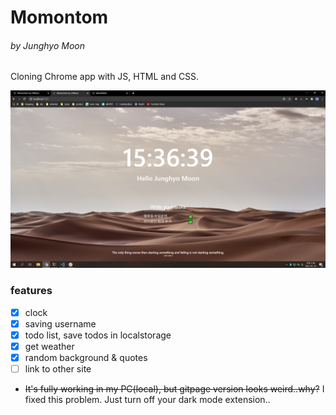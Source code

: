 # Momontom
###### by Junghyo Moon
Cloning Chrome app with JS, HTML and CSS.

![로컬 작동 사진](https://github.com/JunghyoMoon/JunghyoMoon.github.io/blob/master/images/intro.PNG)

### features
- [x] clock
- [x] saving username
- [x] todo list, save todos in localstorage
- [x] get weather
- [x] random background & quotes
- [ ] link to other site

* ~~It's fully working in my PC(local), but gitpage version looks weird..why?~~
I fixed this problem. Just turn off your dark mode extension..
